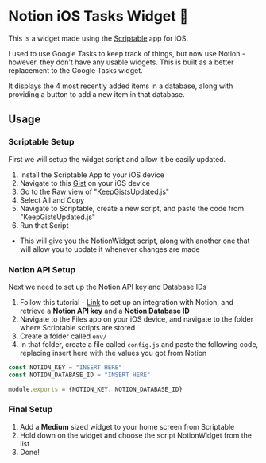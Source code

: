 # Notion iOS Tasks Widget :blue_book:

This is a widget made using the [Scriptable](https://scriptable.app/) app for iOS.

I used to use Google Tasks to keep track of things, but now use Notion - however, they don't have any usable widgets. This is built as a better replacement to the Google Tasks widget.

It displays the 4 most recently added items in a database, along with providing a button to add a new item in that database.

## Usage

### Scriptable Setup

First we will setup the widget script and allow it be easily updated.

1. Install the Scriptable App to your iOS device
2. Navigate to this [Gist](https://gist.github.com/johnmiddleton12/c15ecdc2826d105c04f93aa05facc136) on your iOS device
3. Go to the Raw view of "KeepGistsUpdated.js"
4. Select All and Copy
5. Navigate to Scriptable, create a new script, and paste the code from "KeepGistsUpdated.js"
6. Run that Script
- This will give you the NotionWidget script, along with another one that will allow you to update it whenever changes are made
### Notion API Setup
Next we need to set up the Notion API key and Database IDs

1. Follow this tutorial - [Link](https://developers.notion.com/docs/create-a-notion-integration) to set up an integration with Notion, and retrieve a **Notion API key** and a **Notion Database ID**
2. Navigate to the Files app on your iOS device, and navigate to the folder where Scriptable scripts are stored
3. Create a folder called `env/`
4. In that folder, create a file called `config.js` and paste the following code, replacing insert here with the values you got from Notion
```javascript
const NOTION_KEY = "INSERT HERE"
const NOTION_DATABASE_ID = "INSERT HERE"

module.exports = {NOTION_KEY, NOTION_DATABASE_ID}
```
### Final Setup

1. Add a **Medium** sized widget to your home screen from Scriptable
2. Hold down on the widget and choose the script NotionWidget from the list
3. Done!
